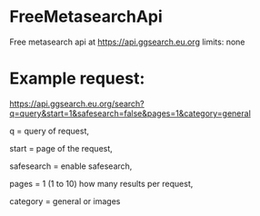 # FreeMetasearchApi
Free metasearch api at 
https://api.ggsearch.eu.org
limits: none


# Example request:
https://api.ggsearch.eu.org/search?q=query&start=1&safesearch=false&pages=1&category=general

q = query of request,

start = page of the request,

safesearch = enable safesearch,

pages = 1 (1 to 10) how many results per request,

category = general or images

